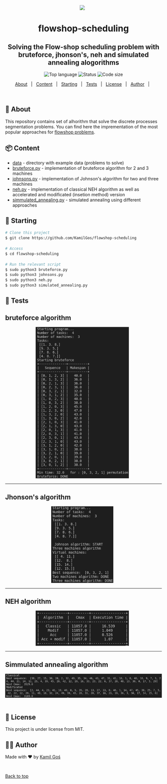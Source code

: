 
<!-- image -->
<div align="center" id="top"> 
  <img src=https://www.researchgate.net/profile/Hebert-Perez-Roses/publication/251573416/figure/fig1/AS:298122283634689@1448089299412/A-simple-flow-shop-scheduling-problem-with-3-jobs-and-3-machines.png width="500" />
  &#xa0;
</div>

<h1 align="center"> flowshop-scheduling </h1>
<h2 align="center"> Solving the Flow-shop scheduling problem with bruteforce, jhonson's, neh and simulated annealing alogorithms </h2>

<!-- https://shields.io/ -->
<p align="center">
  <img alt="Top language" src="https://img.shields.io/badge/Language-Python-yellow?style=for-the-badge&logo=python">
  <img alt="Status" src="https://img.shields.io/badge/Status-done-green?style=for-the-badge">
  <img alt="Code size" src="https://img.shields.io/github/languages/code-size/KamilGos/flowshop-scheduling?style=for-the-badge">
</p>

<!-- table of contents -->
<p align="center">
  <a href="#dart-about">About</a> &#xa0; | &#xa0;
  <a href="#package-content">Content</a> &#xa0; | &#xa0;
  <a href="#checkered_flag-starting">Starting</a> &#xa0; | &#xa0;
  <a href="#microscope-tests">Tests</a> &#xa0; | &#xa0;
  <a href="#memo-license">License</a> &#xa0; | &#xa0;
  <a href="#technologist-author">Author</a> &#xa0; | &#xa0;
</p>

<br>


## :dart: About ##
This repository contains set of alhorithm that solve the discrete processes segmentation problems.
You can find here the imprementation of the most popular approaches for [flowshop problems](https://en.wikipedia.org/wiki/Flow-shop_scheduling).
## :package: Content
 * [data](data) - directory with example data (problems to solve)
 * [bruteforce.py](bruteforce.py) - implementation of bruteforce algorithm for 2 and 3 machines
 * [johnsons.py](johnsons.py) - implementation of Johnson's algorithm for two and three machines
 * [neh.py](neh.py) - implementation of classical NEH algorithm as well as accelerated and modificated (insetion method) version
 * [simmulated_annealing.py](simulated_annealing.py) - simulated annealing using different approaches

## :checkered_flag: Starting ##
```bash
# Clone this project
$ git clone https://github.com/KamilGos/flowshop-scheduling

# Access
$ cd flowshop-scheduling

# Run the relevant script
$ sudo python3 bruteforce.py
$ sudo python3 johnsons.py
$ sudo python3 neh.py
$ sudo python3 simulated_annealing.py
```
## :microscope: Tests ##
<h2>bruteforce algorithm</h2>
<div align="center" id="put_id"> 
  <img src=images/bruteforce.png width="300" />
  &#xa0;
</div>

---

<h2>Jhonson's algorithm</h2>
<div align="center" id="put_id"> 
  <img src=images/jhonsons.png width="200" />
  &#xa0;
</div>

---

<h2>NEH algorithm</h2>
<div align="center" id="put_id"> 
  <img src=images/neh.png width="300" />
  &#xa0;
</div>

---

<h2>Simmulated annealing algorithm</h2>
<div align="center" id="put_id"> 
  <img src=images/simm_ann.png width="600" />
  &#xa0;
</div>

## :memo: License ##

This project is under license from MIT.

## :technologist: Author ##

Made with :heart: by <a href="https://github.com/KamilGos" target="_blank">Kamil Goś</a>

&#xa0;

<a href="#top">Back to top</a>


